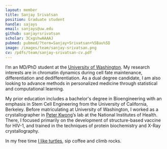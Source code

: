```yaml
---
layout: member
title: Sanjay Srivatsan
position: Graduate student
handle: sajays
email: sanjays@uw.edu
github: sanjayrsrivatsan
scholar: 3CxgshwAAAAJ
pubmed: pubmed/?term=Sanjay+Srivatsan+%5Bau%5D
image: /images/team/sanjay-srivatsan.png
cv: /pdfs/team/sanjay-srivatsan-cv.pdf
---
```

I’m an MD/PhD student at the [University of Washington](http://www.mstp.washington.edu/). My research interests are in chromatin dynamics during cell fate maintenance, differentiation and dedifferentiation.  As a dual degree candidate, I am also looking to advance methods in personalized medicine through statistical and computational learning. 

My prior education includes a bachelor's degree in Bioengineering with an emphasis in Stem Cell Engineering from the University of California, Berkeley.  Before matriculating at University of Washington, I worked as a crystallographer in [Peter Kwong](https://www.niaid.nih.gov/labsandresources/labs/aboutlabs/vrc/structuralbiologylaboratory/Pages/kwong.aspx)’s lab at the National Institutes of Health. There, I focused primarily on the development of structure-based vaccine for HIV-1, and trained in the techniques of protein biochemistry and X-Ray crystallography.    

In my free time [I like turtles](https://youtu.be/CMNry4PE93Y), sip coffee and  climb rocks.
